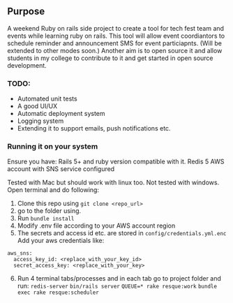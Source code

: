 
## Purpose
A weekend Ruby on rails side project to create a tool for tech fest team and events while learning ruby on rails. This tool will allow event coordiantors to schedule reminder and announcement SMS for event particiapnts. (Will be extended to other modes soon.)
Another aim is to open source it and allow students in my college to contribute to it and get started in open source development.


### TODO:
* Automated unit tests
* A good UI/UX
* Automatic deployment system
* Logging system
* Extending it to support emails, push notifications etc.

### Running it on your system

Ensure you have:
Rails 5+ and ruby version compatible with it.
Redis 5
AWS account with SNS service configured

Tested with Mac but should work with linux too. Not tested with windows.
Open terminal and do following:
1. Clone this repo using `git clone <repo_url>`
2. go to the folder using.
3. Run `bundle install`
4. Modify .env file according to your AWS account region
5. The secrets and access id etc. are stored in `config/credentials.yml.enc` Add your aws credentials like:

```
aws_sns:
  access_key_id: <replace_with_your_key_id>
  secret_access_key: <replace_with_your_key>
```

6. Run 4 terminal tabs/processes and in each tab go to project folder and run:
`redis-server`
`bin/rails server`
`QUEUE=* rake resque:work`
`bundle exec rake resque:scheduler`
